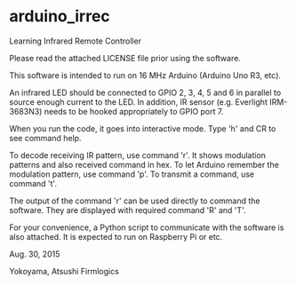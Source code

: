 # arduino_irrec
Learning Infrared Remote Controller

Please read the attached LICENSE file prior using the software.

This software is intended to run on 16 MHz Arduino (Arduino Uno R3,
etc).

An infrared LED should be connected to GPIO 2, 3, 4, 5 and 6 in
parallel to source enough current to the LED.  In addition, IR sensor
(e.g. Everlight IRM-3683N3) needs to be hooked appropriately to GPIO
port 7.

When you run the code, it goes into interactive mode.  Type 'h' and CR
to see command help.

To decode receiving IR pattern, use command 'r'.  It shows modulation
patterns and also received command in hex.  To let Arduino remember
the modulation pattern, use command 'p'.  To transmit a command, use
command 't'.

The output of the command 'r' can be used directly to command the
software.  They are displayed with required command 'R' and 'T'.

For your convenience, a Python script to communicate with the software
is also attached.  It is expected to run on Raspberry Pi or etc.

Aug. 30, 2015

Yokoyama, Atsushi
Firmlogics
